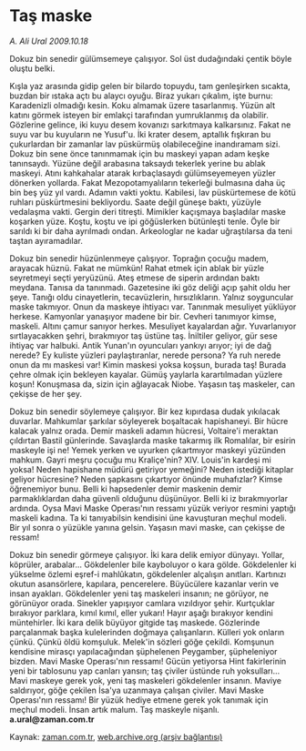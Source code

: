 # Taş maske

*A. Ali Ural 2009.10.18*

<tr><td class="metin" colspan="2" style="padding-top: 20px; padding-left: 5px; padding-right: 10px;">Dokuz bin senedir gülümsemeye çalışıyor. Sol üst dudağındaki çentik böyle oluştu belki.</td></tr><tr><td class="metin" colspan="2" style="padding-top: 20px; padding-left: 5px; padding-right: 10px;"><p>Kışla yaz arasında gidip gelen bir bilardo topuydu, tam genleşirken sıcakta, buzdan bir ıstaka açtı bu alaycı oyuğu. Biraz yukarı çıkalım, işte burnu: Karadenizli olmadığı kesin. Koku almamak üzere tasarlanmış. Yüzün alt katını görmek isteyen bir emlakçi tarafından yumruklanmış da olabilir. Gözlerine gelince, iki kuyu desem kovanızı sarkıtmaya kalkarsınız. Fakat ne suyu var bu kuyuların ne Yusuf'u. İki krater desem, aptallık fışkıran bu çukurlardan bir zamanlar lav püskürmüş olabileceğine inandıramam sizi. Dokuz bin sene önce tanınmamak için bu maskeyi yapan adam keşke tanınsaydı. Yüzüne değil arabasına taksaydı tekerlek yerine bu ablak maskeyi. Atını kahkahalar atarak kırbaçlasaydı gülümseyemeyen yüzler dönerken yollarda. Fakat Mezopotamyalıların tekerleği bulmasına daha üç bin beş yüz yıl vardı. Adamın vakti yoktu. Kabilesi, lav püskürtemese de kötü ruhları püskürtmesini bekliyordu. Saate değil güneşe baktı, yüzüyle vedalaşma vakti. Gergin deri titreşti. Mimikler kaçışmaya başladılar maske koşarken yüze. Koştu, koştu ve ipi göğüslerken bütünleşti tenle. Öyle bir sarıldı ki bir daha ayrılmadı ondan. Arkeologlar ne kadar uğraştılarsa da teni taştan ayıramadılar.
<p>Dokuz bin senedir hüzünlenmeye çalışıyor. Toprağın çocuğu madem, arayacak hüznü. Fakat ne mümkün! Rahat etmek için ablak bir yüzle seyretmeyi seçti yeryüzünü. Ateş etmese de siperin ardından baktı meydana. Tanısa da tanınmadı. Gazetesine iki göz deliği açıp şahit oldu her şeye. Tanığı oldu cinayetlerin, tecavüzlerin, hırsızlıkların. Yalnız soyguncular maske takmıyor. Onun da maskeye ihtiyacı var. Tanınmak mesuliyet yüklüyor herkese. Kamyonlar yanaşıyor madene bir bir. Cevheri tanımıyor kimse, maskeli. Altını çamur sanıyor herkes. Mesuliyet kayalardan ağır. Yuvarlanıyor sırtlayacakken şehri, bırakmıyor taş üstüne taş. İniltiler geliyor, gür sese ihtiyaç var halbuki. Antik Yunan'ın oyuncuları yankıyı arıyor; iyi de dağ nerede? Ey kuliste yüzleri paylaştıranlar, nerede persona? Ya ruh nerede onun da mı maskesi var! Kimin maskesi yoksa koşsun, burada taş! Burada çehre olmak için bekleyen kayalar. Gümüş yaylarla karartılmadan yüzlere koşun! Konuşmasa da, sizin için ağlayacak Niobe. Yaşasın taş maskeler, can çekişse de her şey.
<p>Dokuz bin senedir söylemeye çalışıyor. Bir kez kıpırdasa dudak yıkılacak duvarlar. Mahkumlar şarkılar söyleyerek boşaltacak hapishaneyi. Bir hücre kalacak yalnız orada. Demir maskeli adamın hücresi, Voltaire'i meraktan çıldırtan Bastil günlerinde. Savaşlarda maske takarmış ilk Romalılar, bir esirin maskeyle işi ne! Yemek yerken ve uyurken çıkartmıyor maskeyi yüzünden mahkum. Gayri meşru çocuğu mu Kraliçe'nin? XIV. Louis'in kardeşi mi yoksa! Neden hapishane müdürü getiriyor yemeğini? Neden istediği kitaplar geliyor hücresine? Neden şapkasını çıkartıyor önünde muhafızlar? Kimse öğrenemiyor bunu. Belli ki hapsedenler demir maskenin demir parmaklıklardan daha güvenli olduğunu düşünüyor. Belli ki iz bırakmıyorlar ardında. Oysa Mavi Maske Operası'nın ressamı yüzük veriyor resmini yaptığı maskeli kadına. Ta ki tanıyabilsin kendisini üne kavuşturan meçhul modeli. Bir yıl sonra o yüzükle yanına gelsin. Yaşasın mavi maske, can çekişse de ressam!
<p>Dokuz bin senedir görmeye çalışıyor. İki kara delik emiyor dünyayı. Yollar, köprüler, arabalar... Gökdelenler bile kayboluyor o kara gölde. Gökdelenler ki yükselme özlemi eşref-i mahlûkatın, gökdelenler alçalışın anıtları. Kartınızı okutun asansörlere, kapılara, pencerelere. Büyücülere kazanlar verin ve insan ayakları. Gökdelenler yeni taş maskeleri insanın; ne görüyor, ne görünüyor orada. Sinekler yapışıyor camlara vızıldıyor şehir. Kurtçuklar bırakıyor parklara, kımıl kımıl, eller yukarı! Hayır aşağı bırakıyor kendini müntehirler. İki kara delik büyüyor gitgide taş maskede. Gözlerinde parçalanmak başka kulelerinden doğmaya çalışanların. Külleri yok onların çünkü. Çünkü öldü komşuluk. Melek'in sözleri göğe çekildi. Komşunun kendisine mirasçı yapılacağından şüphelenen Peygamber, şüpheleniyor bizden. Mavi Maske Operası'nın ressamı! Gücün yetiyorsa Hint fakirlerinin yeni bir tablosunu yap canları yansın; taş çiviler üstünde ruh yoksulları... Mavi maskeye gerek yok, yeni taş maskeleri gökdelenler insanın. Maviye saldırıyor, göğe çekilen İsa'ya uzanmaya çalışan çiviler. Mavi Maske Operası'nın ressamı! Bir yüzük hediye etmene gerek yok tanımak için meçhul modeli. İnsan artık malum. Taş maskeyle nişanlı. <b>a.ural@zaman.com.tr</b><br/></p></p></p></p></td></tr>

Kaynak: [zaman.com.tr](http://zaman.com.tr/yazar.do?yazino=904599), [web.archive.org (arşiv bağlantısı)](http://web.archive.org/web/20091021211000/http://zaman.com.tr:80/yazar.do?yazino=904599)
